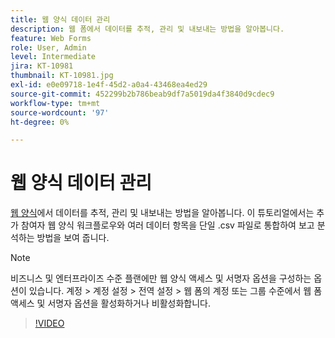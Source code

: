 ```yaml
---
title: 웹 양식 데이터 관리
description: 웹 폼에서 데이터를 추적, 관리 및 내보내는 방법을 알아봅니다.
feature: Web Forms
role: User, Admin
level: Intermediate
jira: KT-10981
thumbnail: KT-10981.jpg
exl-id: e0e09718-1e4f-45d2-a0a4-43468ea4ed29
source-git-commit: 452299b2b786beab9df7a5019da4f3840d9cdec9
workflow-type: tm+mt
source-wordcount: '97'
ht-degree: 0%

---
```


# 웹 양식 데이터 관리

[웹 양식](webform.md)에서 데이터를 추적, 관리 및 내보내는 방법을 알아봅니다. 이 튜토리얼에서는 추가 참여자 웹 양식 워크플로우와 여러 데이터 항목을 단일 .csv 파일로 통합하여 보고 분석하는 방법을 보여 줍니다.

>[!NOTE]
>
>비즈니스 및 엔터프라이즈 수준 플랜에만 웹 양식 액세스 및 서명자 옵션을 구성하는 옵션이 있습니다. 계정 > 계정 설정 > 전역 설정 > 웹 폼의 계정 또는 그룹 수준에서 웹 폼 액세스 및 서명자 옵션을 활성화하거나 비활성화합니다.

>[!VIDEO](https://video.tv.adobe.com/v/3409607?quality=12&learn=on&hidetitle=true)
